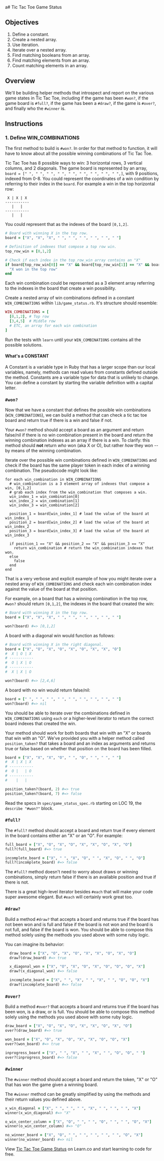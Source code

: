 a# Tic Tac Toe Game Status

## Objectives

1. Define a constant.
2. Create a nested array.
3. Use iteration.
4. Iterate over a nested array.
5. Find matching booleans from an array.
6. Find matching elements from an array.
7. Count matching elements in an array.

## Overview

We'll be building helper methods that introspect and report on the various game states in Tic Tac Toe, including if the game has been `#won?`, if the game board is `#full?`, if the game has been a `#draw?`, if the game is `#over?`, and finally who the `#winner` is.

## Instructions

### 1. Define WIN_COMBINATIONS

The first method to build is `#won?`. In order for that method to function, it will have to know about all the possible winning combinations of Tic Tac Toe.

Tic Tac Toe has 8 possible ways to win: 3 horizontal rows, 3 vertical columns, and 2 diagonals. The game board is represented by an array, `board = [" ", " ", " ", " ", " ", " ", " ", " ", " ",]`, with 9 positions, indexed from 0-8. You could represent the coordinates of a win condition by referring to their index in the `board`. For example a win in the top horizontal row:

```
 X | X | X
-----------
   |   |   
-----------
   |   |   
```

You could represent that as the indexes of the board `[0,1,2]`.

```ruby
# Board with winning X in the top row.
board = ["X", "X", "X", " ", " ", " ", " ", " ", " "]

# Definition of indexes that compose a top row win.
top_row_win = [0,1,2]

# Check if each index in the top_row_win array contains an "X"
if board[top_row_win[0]] == "X" && board[top_row_win[1]] == "X" && board[top_row_win[2]] == "X"
  "X won in the top row"
end
```

Each win combination could be represented as a 3 element array referring to the indexes in the board that create a win possibility.

Create a nested array of win combinations defined in a constant `WIN_COMBINATIONS` within `lib/game_status.rb`. It's structure should resemble:

```ruby
WIN_COMBINATIONS = [
  [0,1,2], # Top row
  [3,4,5]  # Middle row
  # ETC, an array for each win combination
]
```

Run the tests with `learn` until your `WIN_COMBINATIONS` contains all the possible solutions.

#### What's a CONSTANT

A Constant is a variable type in Ruby that has a larger scope than our local variables, namely, methods can read values from constants defined outside the method. Constants are a variable type for data that is unlikely to change. You can define a constant by starting the variable definition with a capital letter.

### `#won?`

Now that we have a constant that defines the possible win combinations (`WIN_COMBINATIONS`), we can build a method that can check a tic tac toe board and return true if there is a win and false if not.

Your `#won?` method should accept a board as an argument and return false/nil if there is no win combination present in the board and return the winning combination indexes as an array if there is a win. To clarify: this method should __not__ return *who* won (aka X or O), but rather *how* they won -- by means of the winning combination.

Iterate over the possible win combinations defined in `WIN_COMBINATIONS` and check if the board has the same player token in each index of a winning combination. The pseudocode might look like:

```
for each win_combination in WIN_COMBINATIONS
  # win_combination is a 3 element array of indexes that compose a win, [0,1,2]
  # grab each index from the win_combination that composes a win.
  win_index_1 = win_combination[0]
  win_index_2 = win_combination[1]
  win_index_3 = win_combination[2]

  position_1 = board[win_index_1] # load the value of the board at win_index_1
  position_2 = board[win_index_2] # load the value of the board at win_index_2
  position_3 = board[win_index_3] # load the value of the board at win_index_3

  if position_1 == "X" && position_2 == "X" && position_3 == "X"
    return win_combination # return the win_combination indexes that won.
  else
    false
  end
end
```

That is a very verbose and explicit example of how you might iterate over a nested array of `WIN_COMBINATIONS` and check each win combination index against the value of the board at that position.

For example, on a board that has a winning combination in the top row, `#won?` should return `[0,1,2]`, the indexes in the board that created the win:

```ruby
# Board with winning X in the top row.
board = ["X", "X", "X", " ", " ", " ", " ", " ", " "]

won?(board) #=> [0,1,2]
```

A board with a diagonal win would function as follows:

```ruby
# Board with winning X in the right diagonal.
board = ["X", "O", "X", "O", "X", "O", "X", "X", "O"]
#  X | O | X
# -----------
#  O | X | O
# -----------
#  X | X | O

won?(board) #=> [2,4,6]
```

A board with no win would return false/nil:

```ruby
board = [" ", " ", " ", " ", " ", " ", " ", " ", " "]
won?(board) #=> nil
```

You should be able to iterate over the combinations defined in `WIN_COMBINATIONS` using `each` or a higher-level iterator to return the correct board indexes that created the win.

Your method should work for both boards that win with an "X" or boards that win with an "O". We've provided you with a helper method called `position_taken?` that takes a board and an index as arguments and returns true or false based on whether that position on the board has been filled.

```ruby
board = ["X", "X", "X", "O", " ", "O", " ", " ", " "]
#  X | X | X
# -----------
#  O |   | O
# -----------
#    |   |  

position_taken?(board, 2) #=> true
position_taken?(board, 7) #=> false
```

Read the specs in `spec/game_status_spec.rb` starting on LOC 19, the `describe "#won?"` block.

### `#full?`

The `#full?` method should accept a board and return true if every element in the board contains either an "X" or an "O". For example:

```ruby
full_board = ["X", "O", "X", "O", "X", "X", "O", "X", "O"]
full?(full_board) #=> true

incomplete_board = ["X", " ", "X", "O", " ", "X", "O", " ", "O"]
full?(incomplete_board) #=> false
```

The `#full?` method doesn't need to worry about draws or winning combinations, simply return false if there is an available position and true if there is not.

There is a great high-level iterator besides `#each` that will make your code super awesome elegant. But `#each` will certainly work great too.

### `#draw?`

Build a method `#draw?` that accepts a board and returns true if the board has not been won and is full and false if the board is not won and the board is not full, and false if the board is won. You should be able to compose this method solely using the methods you used above with some ruby logic.

You can imagine its behavior:

```ruby
  draw_board = ["X", "O", "X", "O", "X", "X", "O", "X", "O"]
  draw?(draw_board) #=> true

  x_diagonal_won = ["X", "O", "X", "O", "X", "O", "O", "O", "X"]
  draw?(x_diagonal_won) #=> false

  incomplete_board = ["X", " ", "X", " ", "X", " ", "O", "O", "X"]
  draw?(incomplete_board) #=> false
```

### `#over?`

Build a method `#over?` that accepts a board and returns true if the board has been won, is a draw, or is full. You should be able to compose this method solely using the methods you used above with some ruby logic.

```ruby
draw_board = ["X", "O", "X", "O", "X", "X", "O", "X", "O"]
over?(draw_board) #=> true

won_board = ["X", "O", "X", "O", "X", "X", "O", "O", "X"]
over?(won_board) #=> true

inprogress_board = ["X", " ", "X", " ", "X", " ", "O", "O", " "]
over?(inprogress_board) #=> false
```

### `#winner`

The `#winner` method should accept a board and return the token, "X" or "O" that has won the game given a winning board.

The `#winner` method can be greatly simplified by using the methods and their return values you defined above.

```ruby
x_win_diagonal = ["X", " ", " ", " ", "X", " ", " ", " ", "X"]
winner(x_win_diagonal) #=> "X"

o_win_center_column = ["X", "O", " ", " ", "O", " ", " ", "O", "X"]
winner(o_win_center_column) #=> "O"

no_winner_board = ["X", "O", " ", " ", " ", " ", " ", "O", "X"]
winner(no_winner_board) #=> nil
```

<p data-visibility='hidden'>View <a href='https://learn.co/lessons/ttt-game-status' title='Tic Tac Toe Game Status'>Tic Tac Toe Game Status</a> on Learn.co and start learning to code for free.</p>
